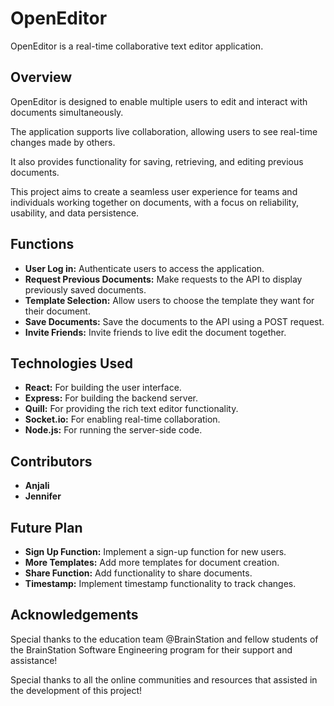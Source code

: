 # OpenEditor

OpenEditor is a real-time collaborative text editor application.

## Overview

OpenEditor is designed to enable multiple users to edit and interact with documents simultaneously.

The application supports live collaboration, allowing users to see real-time changes made by others.

It also provides functionality for saving, retrieving, and editing previous documents.

This project aims to create a seamless user experience for teams and individuals working together on documents, with a focus on reliability, usability, and data persistence.

## Functions

- **User Log in:** Authenticate users to access the application.
- **Request Previous Documents:** Make requests to the API to display previously saved documents.
- **Template Selection:** Allow users to choose the template they want for their document.
- **Save Documents:** Save the documents to the API using a POST request.
- **Invite Friends:** Invite friends to live edit the document together.

## Technologies Used

- **React:** For building the user interface.
- **Express:** For building the backend server.
- **Quill:** For providing the rich text editor functionality.
- **Socket.io:** For enabling real-time collaboration.
- **Node.js:** For running the server-side code.

## Contributors

- **Anjali**
- **Jennifer**

## Future Plan

- **Sign Up Function:** Implement a sign-up function for new users.
- **More Templates:** Add more templates for document creation.
- **Share Function:** Add functionality to share documents.
- **Timestamp:** Implement timestamp functionality to track changes.

## Acknowledgements

Special thanks to the education team @BrainStation and fellow students of the BrainStation Software Engineering program for their support and assistance!

Special thanks to all the online communities and resources that assisted in the development of this project!
